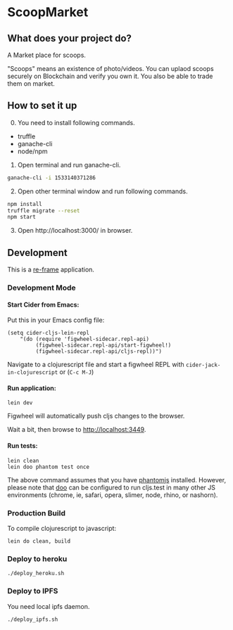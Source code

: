 # ScoopMarket

## What does your project do?

A Market place for scoops.

"Scoops" means an existence of photo/videos.
You can uplaod scoops securely on Blockchain and verify you own it.
You also be able to trade them on market.

## How to set it up

0. You need to install following commands.

* truffle
* ganache-cli
* node/npm

1. Open terminal and run ganache-cli.

```sh
ganache-cli -i 1533140371286
```

2. Open other terminal window and run following commands.

```sh
npm install
truffle migrate --reset
npm start
```

3. Open http://localhost:3000/ in browser.

## Development

This is a [re-frame](https://github.com/Day8/re-frame) application.

### Development Mode

#### Start Cider from Emacs:

Put this in your Emacs config file:

```
(setq cider-cljs-lein-repl
    "(do (require 'figwheel-sidecar.repl-api)
         (figwheel-sidecar.repl-api/start-figwheel!)
         (figwheel-sidecar.repl-api/cljs-repl))")
```

Navigate to a clojurescript file and start a figwheel REPL with `cider-jack-in-clojurescript` or (`C-c M-J`)

#### Run application:

```
lein dev
```

Figwheel will automatically push cljs changes to the browser.

Wait a bit, then browse to [http://localhost:3449](http://localhost:3449).

#### Run tests:

```
lein clean
lein doo phantom test once
```

The above command assumes that you have [phantomjs](https://www.npmjs.com/package/phantomjs) installed. However, please note that [doo](https://github.com/bensu/doo) can be configured to run cljs.test in many other JS environments (chrome, ie, safari, opera, slimer, node, rhino, or nashorn).

### Production Build

To compile clojurescript to javascript:

```
lein do clean, build
```

### Deploy to heroku

```
./deploy_heroku.sh
```

### Deploy to IPFS

You need local ipfs daemon.

```
./deploy_ipfs.sh
```
